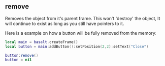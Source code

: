 ## remove
Removes the object from it's parent frame. This won't 'destroy' the object, It will continue to exist as long as you still have pointers to it.

Here is a example on how a button will be fully removed from the memory:
```lua
local main = basalt.createFrame()
local button = main:addButton():setPosition(2,2):setText("Close")

button:remove()
button = nil
```